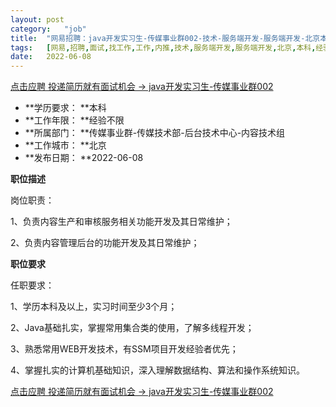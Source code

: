 ```yaml
---
layout:	post
category:	"job"
title:	"网易招聘：java开发实习生-传媒事业群002-技术-服务端开发-服务端开发-北京本科经验不限"
tags:	[网易,招聘,面试,找工作,工作,内推,技术,服务端开发,服务端开发,北京,本科,经验不限]
date:	2022-06-08
---
```


[点击应聘 投递简历就有面试机会 ->  java开发实习生-传媒事业群002](http://mobile.bole.netease.com/bole/boleDetail?id=40730&employeeId=346f03c3cda5f04c&key=all)



- **学历要求： **本科
- **工作年限： **经验不限
- **所属部门： **传媒事业群-传媒技术部-后台技术中心-内容技术组
- **工作城市： **北京
- **发布日期： **2022-06-08



**职位描述**

岗位职责：

1、负责内容生产和审核服务相关功能开发及其日常维护；

2、负责内容管理后台的功能开发及其日常维护；



**职位要求**

任职要求：

1、学历本科及以上，实习时间至少3个月；

2、Java基础扎实，掌握常用集合类的使用，了解多线程开发；

3、熟悉常用WEB开发技术，有SSM项目开发经验者优先；

4、掌握扎实的计算机基础知识，深入理解数据结构、算法和操作系统知识。



[点击应聘 投递简历就有面试机会 ->  java开发实习生-传媒事业群002](http://mobile.bole.netease.com/bole/boleDetail?id=40730&employeeId=346f03c3cda5f04c&key=all)